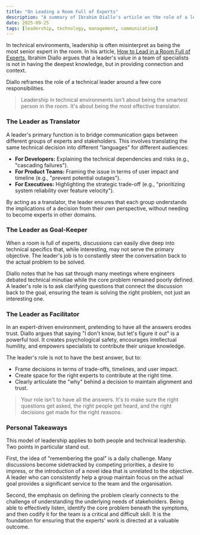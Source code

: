 ```yaml
---
title: "On Leading a Room Full of Experts"
description: "A summary of Ibrahim Diallo's article on the role of a leader in a team of specialists, focusing on translation, goal-orientation, and context-setting."
date: 2025-09-25
tags: [leadership, technology, management, communication]
---
```


In technical environments, leadership is often misinterpret as being the most senior expert in the room. In his article, [How to Lead in a Room Full of Experts](https://idiallo.com/blog/how-to-lead-in-a-room-full-of-experts), Ibrahim Diallo argues that a leader's value in a team of specialists is not in having the deepest knowledge, but in providing connection and context.

Diallo reframes the role of a technical leader around a few core responsibilities.

> Leadership in technical environments isn't about being the smartest person in the room. It's about being the most effective translator.

### The Leader as Translator

A leader's primary function is to bridge communication gaps between different groups of experts and stakeholders. This involves translating the same technical decision into different "languages" for different audiences:

*   **For Developers:** Explaining the technical dependencies and risks (e.g., "cascading failures").
*   **For Product Teams:** Framing the issue in terms of user impact and timeline (e.g., "prevent potential outages").
*   **For Executives:** Highlighting the strategic trade-off (e.g., "prioritizing system reliability over feature velocity").

By acting as a translator, the leader ensures that each group understands the implications of a decision from their own perspective, without needing to become experts in other domains.

### The Leader as Goal-Keeper

When a room is full of experts, discussions can easily dive deep into technical specifics that, while interesting, may not serve the primary objective. The leader's job is to constantly steer the conversation back to the actual problem to be solved.

Diallo notes that he has sat through many meetings where engineers debated technical minutiae while the core problem remained poorly defined. A leader's role is to ask clarifying questions that connect the discussion back to the goal, ensuring the team is solving the right problem, not just an interesting one.

### The Leader as Facilitator

In an expert-driven environment, pretending to have all the answers erodes trust. Diallo argues that saying "I don't know, but let's figure it out" is a powerful tool. It creates psychological safety, encourages intellectual humility, and empowers specialists to contribute their unique knowledge.

The leader's role is not to have the best answer, but to:
*   Frame decisions in terms of trade-offs, timelines, and user impact.
*   Create space for the right experts to contribute at the right time.
*   Clearly articulate the "why" behind a decision to maintain alignment and trust.

> Your role isn't to have all the answers. It's to make sure the right questions get asked, the right people get heard, and the right decisions get made for the right reasons.

### Personal Takeaways

This model of leadership applies to both people and technical leadership. Two points in particular stand out.

First, the idea of "remembering the goal" is a daily challenge. Many discussions become sidetracked by competing priorities, a desire to impress, or the introduction of a novel idea that is unrelated to the objective. A leader who can consistently help a group maintain focus on the actual goal provides a significant service to the team and the organisation.

Second, the emphasis on defining the problem clearly connects to the challenge of understanding the underlying needs of stakeholders. Being able to effectively listen, identify the core problem beneath the symptoms, and then codify it for the team is a critical and difficult skill. It is the foundation for ensuring that the experts' work is directed at a valuable outcome.
